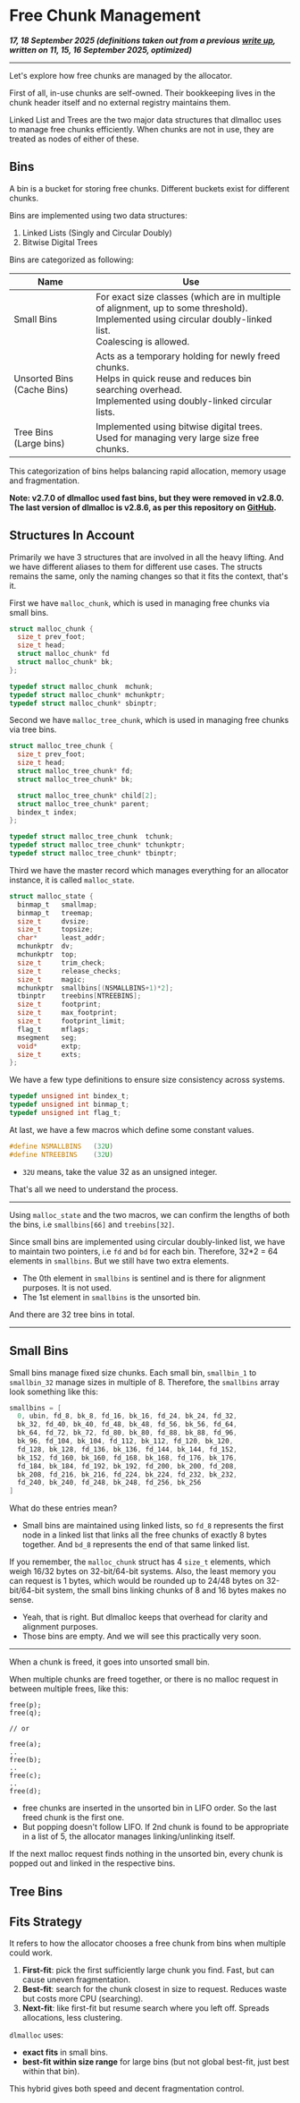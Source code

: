 # Free Chunk Management

_**17, 18 September 2025 (definitions taken out from a previous**_ [_**write up**_](https://ankuragrawal.gitbook.io/home/~/revisions/0fLrDsjrcXzDo0NctRkY/all-roads-to-memory/dynamic-memory-allocation/doug-leas-memory-model)_**, written on 11, 15, 16 September 2025, optimized)**_

***

Let's explore how free chunks are managed by the allocator.

First of all, in-use chunks are self-owned. Their bookkeeping lives in the chunk header itself and no external registry maintains them.

Linked List and Trees are the two major data structures that dlmalloc uses to manage free chunks efficiently. When chunks are not in use, they are treated as nodes of either of these.

## Bins

A bin is a bucket for storing free chunks. Different buckets exist for different chunks.

Bins are implemented using two data structures:

1. Linked Lists (Singly and Circular Doubly)
2. Bitwise Digital Trees

Bins are categorized as following:

<table><thead><tr><th width="131">Name</th><th>Use</th></tr></thead><tbody><tr><td>Small Bins</td><td>For exact size classes (which are in multiple of alignment, up to some threshold).<br>Implemented using circular doubly-linked list.<br>Coalescing is allowed.</td></tr><tr><td>Unsorted Bins<br>(Cache Bins)</td><td>Acts as a temporary holding for newly freed chunks.<br>Helps in quick reuse and reduces bin searching overhead.<br>Implemented using doubly-linked circular lists.</td></tr><tr><td>Tree Bins<br>(Large bins)</td><td>Implemented using bitwise digital trees.<br>Used for managing very large size free chunks.</td></tr></tbody></table>

This categorization of bins helps balancing rapid allocation, memory usage and fragmentation.

**Note: v2.7.0 of dlmalloc used fast bins, but they were removed in v2.8.0. The last version of dlmalloc is v2.8.6, as per this repository on** [**GitHub**](https://github.com/DenizThatMenace/dlmalloc)**.**

## Structures In Account

Primarily we have 3 structures that are involved in all the heavy lifting. And we have different aliases to them for different use cases. The structs remains the same, only the naming changes so that it fits the context, that's it.

First we have `malloc_chunk`, which is used in managing free chunks via small bins.

```c
struct malloc_chunk {
  size_t prev_foot;
  size_t head;
  struct malloc_chunk* fd
  struct malloc_chunk* bk;
};

typedef struct malloc_chunk  mchunk;
typedef struct malloc_chunk* mchunkptr;
typedef struct malloc_chunk* sbinptr;
```

Second we have `malloc_tree_chunk`, which is used in managing free chunks via tree bins.

```c
struct malloc_tree_chunk {
  size_t prev_foot;
  size_t head;
  struct malloc_tree_chunk* fd;
  struct malloc_tree_chunk* bk;

  struct malloc_tree_chunk* child[2];
  struct malloc_tree_chunk* parent;
  bindex_t index;
};

typedef struct malloc_tree_chunk  tchunk;
typedef struct malloc_tree_chunk* tchunkptr;
typedef struct malloc_tree_chunk* tbinptr;
```

Third we have the master record which manages everything for an allocator instance, it is called `malloc_state`.

```c
struct malloc_state {
  binmap_t   smallmap;
  binmap_t   treemap;
  size_t     dvsize;
  size_t     topsize;
  char*      least_addr;
  mchunkptr  dv;
  mchunkptr  top;
  size_t     trim_check;
  size_t     release_checks;
  size_t     magic;
  mchunkptr  smallbins[(NSMALLBINS+1)*2];
  tbinptr    treebins[NTREEBINS];
  size_t     footprint;
  size_t     max_footprint;
  size_t     footprint_limit;
  flag_t     mflags;
  msegment   seg;
  void*      extp;
  size_t     exts;
};
```

We have a few type definitions to ensure size consistency across systems.

```c
typedef unsigned int bindex_t;
typedef unsigned int binmap_t;
typedef unsigned int flag_t;
```

At last, we have a few macros which define some constant values.

```c
#define NSMALLBINS   (32U)
#define NTREEBINS    (32U)
```

* `32U` means, take the value 32 as an unsigned integer.

That's all we need to understand the process.

***

Using `malloc_state` and the two macros, we can confirm the lengths of both the bins, i.e `smallbins[66]` and `treebins[32]`.

Since small bins are implemented using circular doubly-linked list, we have to maintain two pointers, i.e `fd` and `bd` for each bin. Therefore, 32\*2 = 64 elements in `smallbins`. But we still have two extra elements.

* The 0th element in `smallbins` is sentinel and is there for alignment purposes. It is not used.
* The 1st element in `smallbins` is the unsorted bin.

And there are 32 tree bins in total.

***

## Small Bins

Small bins manage fixed size chunks. Each small bin, `smallbin_1` to `smallbin_32` manage sizes in multiple of 8. Therefore, the `smallbins` array look something like this:

```c
smallbins = [
  0, ubin, fd_8, bk_8, fd_16, bk_16, fd_24, bk_24, fd_32,
  bk_32, fd_40, bk_40, fd_48, bk_48, fd_56, bk_56, fd_64,
  bk_64, fd_72, bk_72, fd_80, bk_80, fd_88, bk_88, fd_96,
  bk_96, fd_104, bk_104, fd_112, bk_112, fd_120, bk_120,
  fd_128, bk_128, fd_136, bk_136, fd_144, bk_144, fd_152,
  bk_152, fd_160, bk_160, fd_168, bk_168, fd_176, bk_176,
  fd_184, bk_184, fd_192, bk_192, fd_200, bk_200, fd_208,
  bk_208, fd_216, bk_216, fd_224, bk_224, fd_232, bk_232,
  fd_240, bk_240, fd_248, bk_248, fd_256, bk_256
]
```

What do these entries mean?

* Small bins are maintained using linked lists, so `fd_8` represents the first node in a linked list that links all the free chunks of exactly 8 bytes together. And `bd_8` represents the end of that same linked list.

If you remember, the `malloc_chunk` struct has 4 `size_t` elements, which weigh 16/32 bytes on 32-bit/64-bit systems. Also, the least memory you can request is 1 bytes, which would be rounded up to 24/48 bytes on 32-bit/64-bit system, the small bins linking chunks of 8 and 16 bytes makes no sense.

* Yeah, that is right. But dlmalloc keeps that overhead for clarity and alignment purposes.
* Those bins are empty. And we will see this practically very soon.

***

When a chunk is freed, it goes into unsorted small bin.

When multiple chunks are freed together, or there is no malloc request in between multiple frees, like this:

```
free(p);
free(q);

// or

free(a);
..
free(b);
..
free(c);
..
free(d);
```

* free chunks are inserted in the unsorted bin in LIFO order. So the last freed chunk is the first one.
* But popping doesn't follow LIFO. If 2nd chunk is found to be appropriate in a list of 5, the allocator manages linking/unlinking itself.

If the next malloc request finds nothing in the unsorted bin, every chunk is popped out and linked in the respective bins.

## Tree Bins















## Fits Strategy

It refers to how the allocator chooses a free chunk from bins when multiple could work.

1. **First-fit**: pick the first sufficiently large chunk you find. Fast, but can cause uneven fragmentation.
2. **Best-fit**: search for the chunk closest in size to request. Reduces waste but costs more CPU (searching).
3. **Next-fit**: like first-fit but resume search where you left off. Spreads allocations, less clustering.

`dlmalloc` uses:

* **exact fits** in small bins.
* **best-fit within size range** for large bins (but not global best-fit, just best within that bin).

This hybrid gives both speed and decent fragmentation control.
